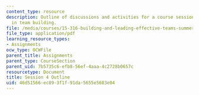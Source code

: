 ```yaml
---
content_type: resource
description: Outline of discussions and activities for a course session on leadership
  in team building.
file: /media/courses/15-316-building-and-leading-effective-teams-summer-2005/46d51566ec893f1f91da5655e5683e04_4.pdf
file_type: application/pdf
learning_resource_types:
- Assignments
ocw_type: OCWFile
parent_title: Assignments
parent_type: CourseSection
parent_uid: 7b5735c6-efb8-56ef-4aaa-4c2728b0657c
resourcetype: Document
title: Session 4 Outline
uid: 46d51566-ec89-3f1f-91da-5655e5683e04
---
```

